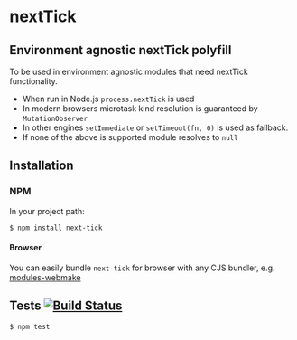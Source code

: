 # nextTick
## Environment agnostic nextTick polyfill

To be used in environment agnostic modules that need nextTick functionality.

- When run in Node.js `process.nextTick` is used
- In modern browsers microtask kind resolution is guaranteed by `MutationObserver`
- In other engines `setImmediate` or `setTimeout(fn, 0)` is used as fallback.
- If none of the above is supported module resolves to `null`

## Installation
### NPM

In your project path:

	$ npm install next-tick

#### Browser

You can easily bundle `next-tick` for browser with any CJS bundler, e.g. [modules-webmake](https://github.com/medikoo/modules-webmake)

## Tests [![Build Status](https://api.travis-ci.org/medikoo/next-tick.png?branch=master)](https://travis-ci.org/medikoo/next-tick)

	$ npm test
